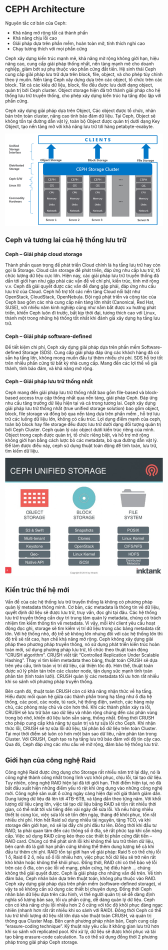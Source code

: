 # CEPH Architecture

Nguyên tắc cơ bản của Ceph: 
- Khả năng mở rộng tất cả thành phần
- Khả năng chịu lỗi cao
- Giải pháp dựa trên phần mềm, hoàn toàn mở, tính thích nghi cao
- Chạy tương thích với mọi phần cứng
  
Ceph xây dựng kiến trúc mạnh mẽ, khả năng mở rộng không giới hạn, hiệu năng cao, cung cấp giải pháp thống nhất, nền tảng mạnh mẽ cho doanh nghiệp, giảm bớt sự phụ thuộc vào phần cứng đắt tiền. Hệ sinh thái Ceph cung cấp giải pháp lưu trữ dựa trên block, file, object, và cho phép tùy chỉnh theo ý muốn. Nền tảng Ceph xây dựng dựa trên các object, tổ chức trên các block. Tất cả các kiểu dữ liệu, block, file đều được lưu dưới dạng object, quản trị bởi Ceph cluster. Object storage hiện đã trở thành giải pháp cho hệ thống lưu trữ truyền thống, cho phép xây dựng kiến trúc hạ tầng độc lập với phần cứng.

Ceph xây dựng giải pháp dựa trên Object, Các object được tổ chức, nhân bản trên toàn cluster, nâng cao tính bảo đảm dữ liệu. Tại Ceph, Object sẽ không tồn tại đường dẫn vật lý, toàn bộ Object được quản trị dưới dạng Key Object, tạo nền tảng mở với khả năng lưu trữ tới hàng petabyte-exabyte.

![](../img/ceph-architecture.png)

## Ceph và tương lai của hệ thống lưu trữ

### Ceph – Giải pháp cloud storage

Thành phần quan trọng để phát triển Cloud chính là hạ tầng lưu trữ hay còn gọi là Storage. Cloud cần storage để phát triển, đáp ứng nhu cấp lưu trữ, tổ chức lượng dữ liệu cực lớn. Hiện nay, các giải pháp lưu trữ truyền thống đã dần tới giới hạn như gặp phải các vấn đề về chí phí, kiến trúc, tính mở rộng v.v. Ceph đã giải quyết được các vấn để đang gặp phải, đáp ứng nhu cầu lưu trữ của Cloud. Ceph hỗ trợ tốt các nền tảng Cloud nổi bật như OpenStack, CloudStack, OpenNebula. Đội ngũ phát triển và cộng tác của Ceph bao gồm các nhà cung cấp nền tảng lớn nhất (Canonical, Red Hat, SUSE), với nhiều năm kinh nghiệp cũng như nắm bắt được xu hướng phát triển, khiến Ceph luôn đi trước, bắt kịp thời đại, tương thích cao với Linux, thành một trong những hệ thống tốt nhất khi đánh giá xây dựng hạ tầng lưu trữ.

### Ceph – Giải pháp software-defined

Để tiết kiệm chi phí, Ceph xây dựng giải pháp dựa trên phần mềm Software-defined Storage (SDS). Cung cấp giải pháp đáp ứng các khách hàng đã có sẵn hạ tầng lớn, không mong muốn đầu tư thêm nhiều chi phí. SDS hỗ trợ tốt trên nhiều phấn cứng từ bất kỳ nhà cung cấp. Mang đến các lợi thế về giá thành, tính bảo đảm, và khả năng mở rộng.

### Ceph – Giải pháp lưu trữ thống nhất

Ceph mang đến giải pháp lưu trữ thống nhất bao gồm file-based và block-based access truy cập thống nhất qua nền tảng, giải pháp Ceph. Đáp ứng nhu cầu tăng trưởng dữ liệu hiện tại và cả trong tương lai. Ceph xây dựng giải pháp lưu trữ thống nhất (true unified storage solution) bao gồm object, block, file storage và đồng bộ qua nền tảng dựa trên phần mềm , hỗ trợ lưu trữ các luồng dữ liệu lớn, không có cấu trúc. Lợi dụng điểm mạnh của ceph, toàn bộ block hay file storage đều được lưu trữ dưới dạng đối tượng quản trị bởi Ceph Cluster. Ceph quản lý các object dưới kiến trúc riêng của mình. Object trong ceph được quản trị, tổ chức riêng biệt, và hỗ trợ mở rộng không giới hạn bằng cách lược bỏ các metadata, bỏ qua đường dẫn vật lý. Để làm được điều này, ceph sử dụng thuật toán động để tính toán, lưu trữ, tìm kiếm dữ liệu.

![](../img/ceph-solution.png)

## Kiến trúc thế hệ mới

Vấn đề của các hệ thống lưu trữ truyền thống là không có phương pháp quản lý metadata thông minh. Cơ bản, các metadata là thông tin về dữ liệu, quyết định dữ liệu sẽ được lưu trữ, truy vấn, đọc ghi tại đâu. Các hệ thống lưu trữ truyền thống cần duy trì trung tâm quản lý metadata, chúng có trách nhiệm tìm kiếm thông tin về metadata. Vì vậy, mỗi khi client yêu cầu hoạt động đọc ghi, storage sẽ tìm kiếm vị trí dữ liệu trong các bảng metadata rất lớn. Với hệ thống nhỏ, độ trễ sẽ không lớn nhưng đối với các hệ thống lớn thì độ trễ sẽ rất cao, hạn chế khả năng mở rộng. Ceph không xây dựng giải pháp theo phương pháp truyền thống, nó sử dụng phát triển kiến trúc hoàn toàn mới, sử dụng phương pháp lưu trữ, tổ chức theo thuật toán động “CRUSH algorithm”. CRUSH viết tắt “Controlled Replication Under Scalable Hashing”. Thay vì tìm kiếm metadata theo bảng, thuật toán CRUSH sẽ dựa trên yêu cầu, tính toán vị trí dữ liệu, cải thiện tốc độ. Hơn thế, thuật toán được xử lý phân tán trên các cluster node, tận dụng sức mạnh tính toán phân tán (tính toán lưới). CRUSH quản lý các metadata tối ưu hơn rất nhiều khi so sánh với phương pháp truyền thống.

Bên cạnh đó, thuật toán CRUSH còn có khả năng nhận thức về hạ tầng. Hiểu được mối quan hệ giữa các thành phần trong hạ tầng như ổ đĩa hệ thống, các pool, các node, tủ rack, hệ thống điện, switch, các hàng máy chủ, các phòng máy chủ và còn hơn thế. Khi các thành phần xảy ra lỗi, CRUSH sẽ lưu trữ bản sao dữ liệu và nhân rộng chúng đến các phân vùng trong bộ nhớ, khiến dữ liệu luôn sẵn sàng, thống nhất. Đồng thời CRUSH cho phép cung cấp khả năng tự quản trị và tự sửa lỗi cho Ceph. Khi nhận thức lỗi, CRUSH sẽ tự sửa lỗi dữ liệu, tái phân bố dữ liệu trên toàn Cluster. Tại mọi thời điểm sẽ luôn có hơn một bản sao dữ liêu, nằm phân tán trong Cluster. Với CRUSH, Ceph tạo ra hạ tầng lưu trữ bảo đảm với độ tin cậy cao. Qua đó, Ceph đáp ứng các nhu cầu về mở rộng, đảm bảo hệ thống lưu trữ.

## Giới hạn của công nghệ Raid

Công nghệ Raid được ứng dụng cho Storage rất nhiều năm trở lại đây, nó là công nghệ thành công nhất trong lĩnh vực khôi phục, chịu lỗi, tái tạo dữ liệu. Tuy nhiên, công nghệ RAID hiện tại đã tới giới hạn. Thời điểm hiện tại, nó đã bắt đầu xuất hiện những điểm yếu rõ rệt khi ứng dụng vào những công nghệ mới. Công nghệ sản xuất ổ cứng ngày càng hiện đại với giá thành giảm dần. Dung lượng dữ liệu đã lên tới 4TB-6TB, và tăng dần theo từng năm. Với khối lượng dữ liệu càng lớn, việc tái tạo dữ liệu bằng RAID sẽ tốn rất nhiều thời gian, có thể mất tới vài tiếng đến vài ngày để sửa lỗi. Và nếu hỏng nhiều thiết bị cùng lúc, việc sửa lỗi sẽ tốn đến ngày, tháng để khôi phục, tốn rất nhiều chi phí. Hơn hết Raid sử dụng nhiều tài nguyên, tăng TCO, và khi storage đến giới hạn, nó sẽ lại đẩy chi phí đầu tư lên. Đồng thời khi đầu tư RAID, ta phải quan tâm đến các thông số ở đĩa, sẽ rất phức tạp khi cần nâng cấp. Việc sử dụng RAID cũng kéo theo các thiết bị phần cứng đắt tiền – RAID card. Chúng có thể phát sinh lỗi khi không thể lưu trữ thêm dữ liệu, bên cạnh đó là giới hạn phần cứng không thể thêm dung lượng kể cả khi đầu tư thêm chi phí. RAID tồn tại giới hạn về giải pháp: Raid 5 có thể chịu lỗi 1 ổ, Raid 6 2 ổ, nếu số ổ lỗi nhiều hơn, việc phục hồi dữ liệu sẽ trở nên rất khó khăn hoặc không thể khôi phục. Đồng thời, RAID chỉ có thể bảo vệ lỗi trên các ổ đĩa, còn các lỗi về mạng, phần cứng, hệ điều hành … chúng không thể giải quyết được. Ceph là giải pháp cho những vấn đề trên. Về tính đảm bảo, Ceph nhân bản dựa trên thuật toán, không phụ thuộc vào RAID. Ceph xây dựng giải pháp dựa trên phần mềm (software-defined storage), vì vậy ta sẽ không cần sử dụng các thiết bị chuyên dụng. Đồng thời Ceph nhân bản dữ liệu dựa trên cấu hình, vì thế người quản trị sẽ dễ dàng định nghĩa số lượng bản sao, tối ưu phần cứng, dễ dàng quản lý dữ liệu. Ceph còn có khả năng chịu lỗi nhiều hơn 2 ổ cứng với tốc độ khôi phục đáng ngạc nhiên (nhanh hơn rất rất nhiều khi so sánh với RAID). Đồng thời Ceph có thể lưu trữ khối lượng dữ liệu rất lớn dựa vào thuật toán CRUSH, và quản trị thông qua Cluster Map. Bên cạnh phương pháp nhân bản, Ceph cung cấp “erasure-coding technique”. Kỹ thuật này yêu cầu ít không gian lưu trữ hơn khi so sánh với replicated pool. Khi xử lý, dữ liệu sẽ được khôi phục và tái tạo bằng erasure-code calculation. Ta có thể sử dụng đồng thời 2 phương pháp trong giải pháp Ceph storage.